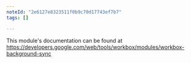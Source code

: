 ```yaml
---
noteId: "2e6127e8323511f0b9c70d17743ef7b7"
tags: []

---
```


This module's documentation can be found at https://developers.google.com/web/tools/workbox/modules/workbox-background-sync
